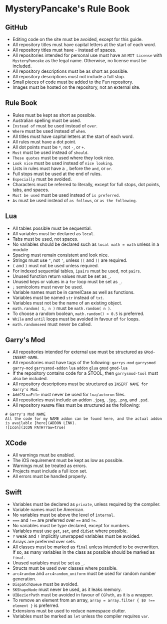 # MysteryPancake's Rule Book
## GitHub
* Editing code on the site must be avoided, except for this guide.
* All repository titles must have capital letters at the start of each word.
* All repository titles must have `-` instead of spaces.
* All repositories intended for personal use must have an `MIT License` with `MysteryPancake` as the legal name. Otherwise, no license must be included.
* All repository descriptions must be as short as possible.
* All repository descriptions must not include a full stop.
* Small pieces of code must be added to the Fun repository.
* Images must be hosted on the repository, not an external site.

## Rule Book
* Rules must be kept as short as possible.
* Australian spelling must be used.
* `Instead of` must be used instead of `over`.
* `Where` must be used instead of `when`.
* All titles must have capital letters at the start of each word.
* All rules must have a dot point.
* All dot points must be `*`, not `-`, or `+`.
* `Must` must be used instead of `should`.
* `These quotes` must be used where they look nice.
* `Look nice` must be used instead of `nice looking`.
* Lists in rules must have a `,` before the `and`, or `or`.
* Full stops must be used at the end of rules.
* `Especially` must be avoided.
* Characters must be referred to literally, except for full stops, dot points, tabs, and spaces.
* `Must be used` must be used instead of `is preferred`.
* `As` must be used instead of `as follows`, or `as the following`.

## Lua
* All tables possible must be sequential.
* All variables must be declared as `local`.
* Tabs must be used, not spaces.
* No variables should be declared such as `local math = math` unless in a module
* Spacing must remain consistent and look nice.
* Strings must use `"`, not `'`, unless `[[` and `]]` are required.
* `(` and `)` must not be used unless required.
* For indexed sequential tables, `ipairs` must be used, not `pairs`.
* Unused function return values must be set as `_`.
* Unused keys or values in a `for` loop must be set as `_`.
* `;` semicolons must never be used.
* Variable names must be in camelCase as well as functions.
* Variables must be named `str` instead of `txt`.
* Variables must not be the name of an existing object.
* `math.random( 1, n )` must be `math.random( n )`.
* To choose a random boolean, `math.random() > 0.5` is preferred.
* `While` and `until` loops must be avoided in favour of `for` loops.
* `math.randomseed` must never be called.

## Garry's Mod
* All repositories intended for external use must be structured as `GMod-INSERT-NAME`.
* All repositories must have tags of the following: `garrys-mod` `garrysmod` `garry-mod` `garrysmod-addon` `lua` `addon` `glua` `gmod` `gmod-lua`
* If the repository contains code for a STOOL, then `garrysmod-tool` must also be included.
* All repository descriptions must be structured as `INSERT NAME for Garry's Mod`.
* `AddCSLuaFile` must never be used for `lua/autorun` files.
* All repositories must include an addon `.jpeg`, `.jpg`, `.png`, and `.psd`.
* All repository `README` files must be structured as the following:

```
# Garry's Mod NAME
All the code for my NAME addon can be found here, and the actual addon is available [here](ADDON LINK).
![Icon](ICON PATH?raw=true)
```

## XCode
* All warnings must be enabled.
* The iOS requirement must be kept as low as possible.
* Warnings must be treated as errors.
* Projects must include a full icon set.
* All errors must be handled properly.

## Swift
* Variables must be declared as `private`, unless required by the compiler.
* Variable names must be American.
* No variables must be above the level of `internal`.
* `===` and `!==` are preferred over `==` and `!=`.
* No variables must be type declared, except for numbers.
* Variables must use `get`, `set`, and `didSet` where possible.
* `?` weak and `!` implicitly unwrapped variables must be avoided.
* Arrays are preferred over sets.
* All classes must be marked as `final` unless intended to be overwritten. If so, as many variables in the class as possible should be marked as `final`.
* Unused variables must be set as `_`.
* Structs must be used over classes where possible.
* `arc4random` and `arc4random_uniform` must be used for random number generation.
* `DispatchQueue` must be avoided.
* `SKShapeNode` must never be used, as it leaks memory.
* `UIBezierPath` must be avoided in favour of `CGPath`, as it is a wrapper.
* To remove an element from an array, `array = array.filter { $0 !== element }` is preferred.
* Extensions must be used to reduce namespace clutter.
* Variables must be marked as `let` unless the compiler requires `var`.
